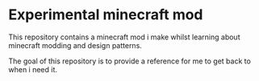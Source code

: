 # Experimental minecraft mod

This repository contains a minecraft mod i make whilst learning about minecraft modding and design patterns.

The goal of this repository is to provide a reference for me to get back to when i need it.
